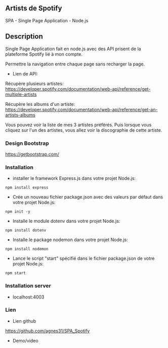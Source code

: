 ## Artists de Spotify

SPA - Single Page Application - Node.js

## Description

Single Page Application fait en node.js avec des API prisent de la plateforme Spotify lié à mon compte.

Permettre la navigation entre chaque page sans recharger la page.

- Lien de API:

Récupère plusieurs artistes:
https://developer.spotify.com/documentation/web-api/reference/get-multiple-artists

Récupère les albums d'un artiste:
https://developer.spotify.com/documentation/web-api/reference/get-an-artists-albums

Vous pouvez voir la liste de mes 3 artistes préférés. Puis lorsque vous cliquez sur l'un des artistes, vous allez voir la discographie de cette artiste.

### Design Bootstrap

https://getbootstrap.com/


### Installation

- installer le framework Express.js dans votre projet Node.js:

```
npm install express
```
- Crée un nouveau fichier package.json avec des valeurs par défaut dans votre projet Node.js:

```
npm init -y
```
- Installe le module dotenv dans votre projet Node.js:

```
npm install dotenv
```
- Installe le package nodemon dans votre projet Node.js:

```
npm install nodemon
```
- Lance le script "start" spécifié dans le fichier package.json de votre projet Node.js:

```
npm start
```

### Installation server

- localhost:4003

### Lien

- Lien github

https://github.com/agnes31/SPA_Spotify


- Demo/video
